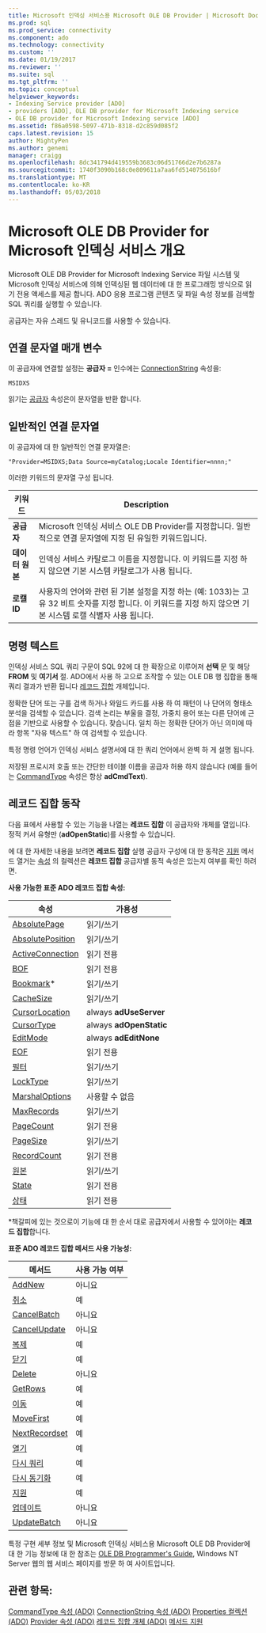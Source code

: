 ```yaml
---
title: Microsoft 인덱싱 서비스용 Microsoft OLE DB Provider | Microsoft Docs
ms.prod: sql
ms.prod_service: connectivity
ms.component: ado
ms.technology: connectivity
ms.custom: ''
ms.date: 01/19/2017
ms.reviewer: ''
ms.suite: sql
ms.tgt_pltfrm: ''
ms.topic: conceptual
helpviewer_keywords:
- Indexing Service provider [ADO]
- providers [ADO], OLE DB provider for Microsoft Indexing service
- OLE DB provider for Microsoft Indexing service [ADO]
ms.assetid: f86a0598-5097-471b-8318-d2c859d085f2
caps.latest.revision: 15
author: MightyPen
ms.author: genemi
manager: craigg
ms.openlocfilehash: 8dc341794d419559b3683c06d51766d2e7b6287a
ms.sourcegitcommit: 1740f3090b168c0e809611a7aa6fd514075616bf
ms.translationtype: MT
ms.contentlocale: ko-KR
ms.lasthandoff: 05/03/2018
---
```

# <a name="microsoft-ole-db-provider-for-microsoft-indexing-service-overview"></a>Microsoft OLE DB Provider for Microsoft 인덱싱 서비스 개요
Microsoft OLE DB Provider for Microsoft Indexing Service 파일 시스템 및 Microsoft 인덱싱 서비스에 의해 인덱싱된 웹 데이터에 대 한 프로그래밍 방식으로 읽기 전용 액세스를 제공 합니다. ADO 응용 프로그램 콘텐츠 및 파일 속성 정보를 검색할 SQL 쿼리를 실행할 수 있습니다.

 공급자는 자유 스레드 및 유니코드를 사용할 수 있습니다.

## <a name="connection-string-parameters"></a>연결 문자열 매개 변수
 이 공급자에 연결할 설정는 **공급자 =** 인수에는 [ConnectionString](../../../ado/reference/ado-api/connectionstring-property-ado.md) 속성을:

```
MSIDXS
```

 읽기는 [공급자](../../../ado/reference/ado-api/provider-property-ado.md) 속성은이 문자열을 반환 합니다.

## <a name="typical-connection-string"></a>일반적인 연결 문자열
 이 공급자에 대 한 일반적인 연결 문자열은:

```
"Provider=MSIDXS;Data Source=myCatalog;Locale Identifier=nnnn;"
```

 이러한 키워드의 문자열 구성 됩니다.

|키워드|Description|
|-------------|-----------------|
|**공급자**|Microsoft 인덱싱 서비스 OLE DB Provider를 지정합니다. 일반적으로 연결 문자열에 지정 된 유일한 키워드입니다.|
|**데이터 원본**|인덱싱 서비스 카탈로그 이름을 지정합니다. 이 키워드를 지정 하지 않으면 기본 시스템 카탈로그가 사용 됩니다.|
|**로캘 ID**|사용자의 언어와 관련 된 기본 설정을 지정 하는 (예: 1033)는 고유 32 비트 숫자를 지정 합니다. 이 키워드를 지정 하지 않으면 기본 시스템 로캘 식별자 사용 됩니다.|

## <a name="command-text"></a>명령 텍스트
 인덱싱 서비스 SQL 쿼리 구문이 SQL 92에 대 한 확장으로 이루어져 **선택** 문 및 해당 **FROM** 및 **여기서** 절. ADO에서 사용 하 고으로 조작할 수 있는 OLE DB 행 집합을 통해 쿼리 결과가 반환 됩니다 [레코드 집합](../../../ado/reference/ado-api/recordset-object-ado.md) 개체입니다.

 정확한 단어 또는 구를 검색 하거나 와일드 카드를 사용 하 여 패턴이 나 단어의 형태소 분석을 검색할 수 있습니다. 검색 논리는 부울을 결정, 가중치 용어 또는 다른 단어에 근접을 기반으로 사용할 수 있습니다. 찾습니다. 일치 하는 정확한 단어가 아닌 의미에 따라 항목 "자유 텍스트" 하 여 검색할 수 있습니다.

 특정 명령 언어가 인덱싱 서비스 설명서에 대 한 쿼리 언어에서 완벽 하 게 설명 됩니다.

 저장된 프로시저 호출 또는 간단한 테이블 이름을 공급자 허용 하지 않습니다 (예를 들어는 [CommandType](../../../ado/reference/ado-api/commandtype-property-ado.md) 속성은 항상 **adCmdText**).

## <a name="recordset-behavior"></a>레코드 집합 동작
 다음 표에서 사용할 수 있는 기능을 나열는 **레코드 집합** 이 공급자와 개체를 열입니다. 정적 커서 유형만 (**adOpenStatic**)를 사용할 수 있습니다.

 에 대 한 자세한 내용을 보려면 **레코드 집합** 실행 공급자 구성에 대 한 동작은 [지원](../../../ado/reference/ado-api/supports-method.md) 메서드 열거는 [속성](../../../ado/reference/ado-api/properties-collection-ado.md) 의 컬렉션은 **레코드 집합** 공급자별 동적 속성은 있는지 여부를 확인 하려면.

 **사용 가능한 표준 ADO 레코드 집합 속성:**

|속성|가용성|
|--------------|------------------|
|[AbsolutePage](../../../ado/reference/ado-api/absolutepage-property-ado.md)|읽기/쓰기|
|[AbsolutePosition](../../../ado/reference/ado-api/absoluteposition-property-ado.md)|읽기/쓰기|
|[ActiveConnection](../../../ado/reference/ado-api/activeconnection-property-ado.md)|읽기 전용|
|[BOF](../../../ado/reference/ado-api/bof-eof-properties-ado.md)|읽기 전용|
|[Bookmark](../../../ado/reference/ado-api/bookmark-property-ado.md)*|읽기/쓰기|
|[CacheSize](../../../ado/reference/ado-api/cachesize-property-ado.md)|읽기/쓰기|
|[CursorLocation](../../../ado/reference/ado-api/cursorlocation-property-ado.md)|always **adUseServer**|
|[CursorType](../../../ado/reference/ado-api/cursortype-property-ado.md)|always **adOpenStatic**|
|[EditMode](../../../ado/reference/ado-api/editmode-property.md)|always **adEditNone**|
|[EOF](../../../ado/reference/ado-api/bof-eof-properties-ado.md)|읽기 전용|
|[필터](../../../ado/reference/ado-api/filter-property.md)|읽기/쓰기|
|[LockType](../../../ado/reference/ado-api/locktype-property-ado.md)|읽기/쓰기|
|[MarshalOptions](../../../ado/reference/ado-api/marshaloptions-property-ado.md)|사용할 수 없음|
|[MaxRecords](../../../ado/reference/ado-api/maxrecords-property-ado.md)|읽기/쓰기|
|[PageCount](../../../ado/reference/ado-api/pagecount-property-ado.md)|읽기 전용|
|[PageSize](../../../ado/reference/ado-api/pagesize-property-ado.md)|읽기/쓰기|
|[RecordCount](../../../ado/reference/ado-api/recordcount-property-ado.md)|읽기 전용|
|[원본](../../../ado/reference/ado-api/source-property-ado-recordset.md)|읽기/쓰기|
|[State](../../../ado/reference/ado-api/state-property-ado.md)|읽기 전용|
|[상태](../../../ado/reference/ado-api/status-property-ado-recordset.md)|읽기 전용|

 \*책갈피에 있는 것으로이 기능에 대 한 순서 대로 공급자에서 사용할 수 있어야는 **레코드 집합**합니다.

 **표준 ADO 레코드 집합 메서드 사용 가능성:**

|메서드|사용 가능 여부|
|------------|----------------|
|[AddNew](../../../ado/reference/ado-api/addnew-method-ado.md)|아니요|
|[취소](../../../ado/reference/ado-api/cancel-method-ado.md)|예|
|[CancelBatch](../../../ado/reference/ado-api/cancelbatch-method-ado.md)|아니요|
|[CancelUpdate](../../../ado/reference/ado-api/cancelupdate-method-ado.md)|아니요|
|[복제](../../../ado/reference/ado-api/clone-method-ado.md)|예|
|[닫기](../../../ado/reference/ado-api/close-method-ado.md)|예|
|[Delete](../../../ado/reference/ado-api/delete-method-ado-recordset.md)|아니요|
|[GetRows](../../../ado/reference/ado-api/getrows-method-ado.md)|예|
|[이동](../../../ado/reference/ado-api/move-method-ado.md)|예|
|[MoveFirst](../../../ado/reference/ado-api/movefirst-movelast-movenext-and-moveprevious-methods-ado.md)|예|
|[NextRecordset](../../../ado/reference/ado-api/nextrecordset-method-ado.md)|예|
|[열기](../../../ado/reference/ado-api/open-method-ado-recordset.md)|예|
|[다시 쿼리](../../../ado/reference/ado-api/requery-method.md)|예|
|[다시 동기화](../../../ado/reference/ado-api/resync-method.md)|예|
|[지원](../../../ado/reference/ado-api/supports-method.md)|예|
|[업데이트](../../../ado/reference/ado-api/update-method.md)|아니요|
|[UpdateBatch](../../../ado/reference/ado-api/updatebatch-method.md)|아니요|

 특정 구현 세부 정보 및 Microsoft 인덱싱 서비스용 Microsoft OLE DB Provider에 대 한 기능 정보에 대 한 참조는 [OLE DB Programmer's Guide](https://msdn.microsoft.com/library/windows/desktop/ms713643.aspx), Windows NT Server 웹의 웹 서비스 페이지를 방문 하 여 사이트입니다.

## <a name="see-also"></a>관련 항목:
 [CommandType 속성 (ADO)](../../../ado/reference/ado-api/commandtype-property-ado.md) [ConnectionString 속성 (ADO)](../../../ado/reference/ado-api/connectionstring-property-ado.md) [Properties 컬렉션 (ADO)](../../../ado/reference/ado-api/properties-collection-ado.md) [Provider 속성 (ADO)](../../../ado/reference/ado-api/provider-property-ado.md) [ 레코드 집합 개체 (ADO)](../../../ado/reference/ado-api/recordset-object-ado.md) [메서드 지원](../../../ado/reference/ado-api/supports-method.md)
